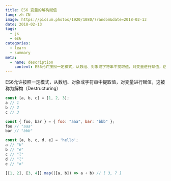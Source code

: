 ```yaml
---
title: ES6 变量的解构赋值
lang: zh-CN
image: https://picsum.photos/1920/1080/?random&date=2018-02-13
date: 2018-02-13
tags:
  - js
  - es6
categories:
  - learn
  - summary
meta:
  - name: description
    content: ES6允许按照一定模式，从数组、对象或字符串中提取值，对变量进行赋值，这被称为解构（Destructuring）
--- 
```


ES6允许按照一定模式，从数组、对象或字符串中提取值，对变量进行赋值，这被称为解构（Destructuring）

<!-- more -->

``` js
const [a, b, c] = [1, 2, 3];
a // 1
b // 2
c // 3

const { foo, bar } = { foo: "aaa", bar: "bbb" };
foo // "aaa"
bar // "bbb"

const [a, b, c, d, e] = 'hello';
a // "h"
b // "e"
c // "l"
d // "l"
e // "o"

[[1, 2], [3, 4]].map(([a, b]) => a + b) // [ 3, 7 ]
```